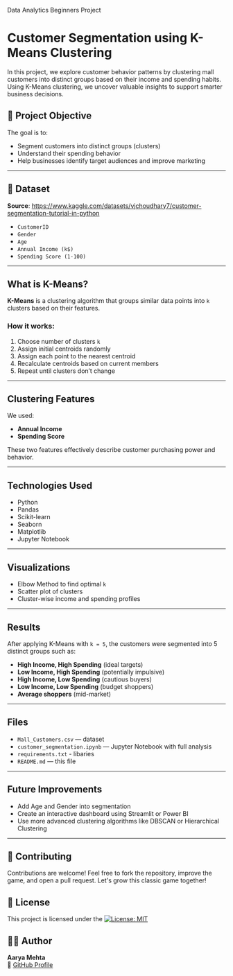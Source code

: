 Data Analytics Beginners Project
# Customer Segmentation using K-Means Clustering
In this project, we explore customer behavior patterns by clustering mall customers into distinct groups based on their income and spending habits. Using K-Means clustering, we uncover valuable insights to support smarter business decisions.

## 🎯 Project Objective

The goal is to:
- Segment customers into distinct groups (clusters)
- Understand their spending behavior
- Help businesses identify target audiences and improve marketing

---

## 📂 Dataset
**Source**: https://www.kaggle.com/datasets/vjchoudhary7/customer-segmentation-tutorial-in-python

- `CustomerID`
- `Gender`
- `Age`
- `Annual Income (k$)`
- `Spending Score (1-100)`

---

## What is K-Means?

**K-Means** is a clustering algorithm that groups similar data points into `k` clusters based on their features.

### How it works:
1. Choose number of clusters `k`
2. Assign initial centroids randomly
3. Assign each point to the nearest centroid
4. Recalculate centroids based on current members
5. Repeat until clusters don’t change

---

## Clustering Features

We used:
- **Annual Income**
- **Spending Score**

These two features effectively describe customer purchasing power and behavior.

---

## Technologies Used

- Python
- Pandas
- Scikit-learn
- Seaborn
- Matplotlib
- Jupyter Notebook

---

## Visualizations

- Elbow Method to find optimal `k`
- Scatter plot of clusters
- Cluster-wise income and spending profiles

---

## Results

After applying K-Means with `k = 5`, the customers were segmented into 5 distinct groups such as:
- **High Income, High Spending** (ideal targets)
- **Low Income, High Spending** (potentially impulsive)
- **High Income, Low Spending** (cautious buyers)
- **Low Income, Low Spending** (budget shoppers)
- **Average shoppers** (mid-market)

---

## Files

- `Mall_Customers.csv` — dataset
- `customer_segmentation.ipynb` — Jupyter Notebook with full analysis
- `requirements.txt` - libaries
- `README.md` — this file

---

## Future Improvements

- Add Age and Gender into segmentation
- Create an interactive dashboard using Streamlit or Power BI
- Use more advanced clustering algorithms like DBSCAN or Hierarchical Clustering

---

## 🤝 Contributing
Contributions are welcome!
Feel free to fork the repository, improve the game, and open a pull request. Let's grow this classic game together!

## 📄 License
This project is licensed under the [![License: MIT](https://img.shields.io/badge/License-MIT-blue.svg)](./LICENSE)

## 👩‍💻 Author
**Aarya Mehta**  
🔗 [GitHub Profile](https://github.com/AaryaMehta2506)
